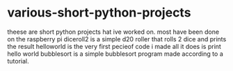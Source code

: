 # various-short-python-projects
theese are short python projects hat ive worked on. most have been done on the raspberry pi
diceroll2 is a simple d20 roller that rolls 2 dice and prints the result
helloworld is the very first pecieof code i made all it does is print hello world
bubblesort is a simple bubblesort program made according to a tutorial.
